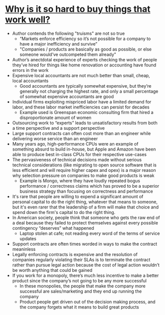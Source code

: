 # [Why is it so hard to buy things that work well?](https://danluu.com/nothing-works/)
* Author contends the following "truisms" are not so true
  * “Markets enforce efficiency so it’s not possible for a company to have a major inefficiency and survive”
  * "Companies / products are basically as good as possible, or else someone would’ve outcompeted them already"
* Author’s anectdotal experience of experts checking the work of people they’ve hired for things like home renovation or accounting have found errors in the work
* Expensive local accountants are not much better than small, cheap, local accountants
  * Good accountants are typically somewhat expensive, but they’re generally not charging the highest rate, and only a small percentage of somewhat expensive accountants are good
* Individual firms exploiting mispriced labor have a limited demand for labor, and these labor market inefficiencies can persist for decades
  * Example used is Greenspan economic consulting firm that hired a disproportionate amount of women
* Outsourcing work to “experts” leads to unsatisfactory results from both a time perspective and a support perspective
* Large support contracts can often cost more than an engineer while delivering worse service than an engineer
* Many years ago, high-performance CPUs were an example of something absurd to build in-house, but Apple and Amazon have been able to produce best in-class CPUs for their respective use-cases
* The pervasiveness of technical decisions made without serious technical considerations (like migrating to open source software that is less efficient and will require higher capex and opex) is a major reason why selection pressure on companies to make good products is weak
  * Example is Mongo, where they have loudly repeated bogus performance / correctness claims which has proved to be a superior business strategy than focusing on correctness and performance
* It's rare that people are willing to expend a significant amount of personal capital to do the right thing, whatever that means to someone, but it's even rarer that the leadership of a firm will make that choice and spend down the firm's capital to do the right thing.
* In American society, people think that someone who gets the raw end of a deal because they failed to protect themselves against every possible contingency “deserves” what happened
  * Laptop stolen at cafe; not reading every word of the terms of service updates
* Support contracts are often times worded in ways to make the contract meaninless
* Legally enforcing contracts is expensive and the resolution of companies regularly violating their SLAs is to terminate the contract rather than pursue legal action because the cost of legal action wouldn’t be worth anything that could be gained
* If you work for a monopoly, there’s much less incentive to make a better product since the company’s not going to be any more successful
  * In these monopolies, the people that make the company more successful are sales/marketing and they end up running the company
  * Product people get driven out of the decision making process, and the company forgets what it means to build great products
